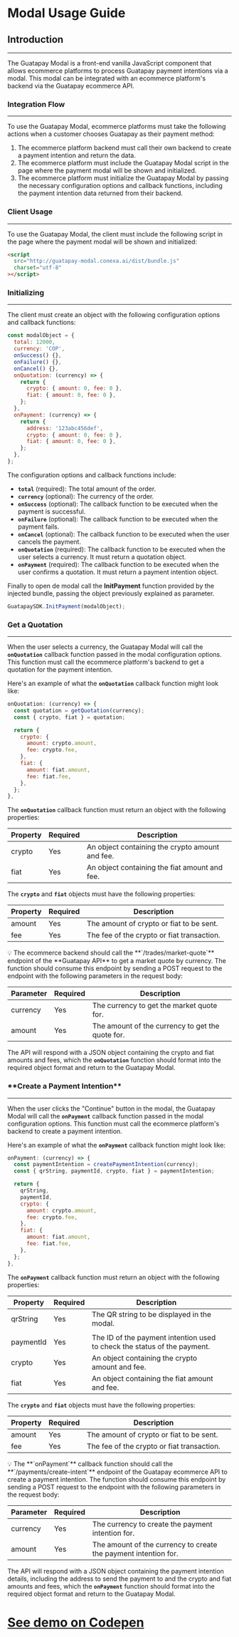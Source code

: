 # **Modal Usage Guide**

## **Introduction**

---

The Guatapay Modal is a front-end vanilla JavaScript component that allows ecommerce platforms to process Guatapay payment intentions via a modal. This modal can be integrated with an ecommerce platform's backend via the Guatapay ecommerce API.

### **Integration Flow**

---

To use the Guatapay Modal, ecommerce platforms must take the following actions when a customer chooses Guatapay as their payment method:

1. The ecommerce platform backend must call their own backend to create a payment intention and return the data.
2. The ecommerce platform must include the Guatapay Modal script in the page where the payment modal will be shown and initialized.
3. The ecommerce platform must initialize the Guatapay Modal by passing the necessary configuration options and callback functions, including the payment intention data returned from their backend.

### **Client Usage**

---

To use the Guatapay Modal, the client must include the following script in the page where the payment modal will be shown and initialized:

```html
<script
  src="http://guatapay-modal.conexa.ai/dist/bundle.js"
  charset="utf-8"
></script>
```

### Initializing

---

The client must create an object with the following configuration options and callback functions:

```jsx
const modalObject = {
  total: 12000,
  currency: 'COP',
  onSuccess() {},
  onFailure() {},
  onCancel() {},
  onQuotation: (currency) => {
    return {
      crypto: { amount: 0, fee: 0 },
      fiat: { amount: 0, fee: 0 },
    };
  },
  onPayment: (currency) => {
    return {
      address: '123abc456def',
      crypto: { amount: 0, fee: 0 },
      fiat: { amount: 0, fee: 0 },
    };
  },
};
```

The configuration options and callback functions include:

- **`total`** (required): The total amount of the order.
- **`currency`** (optional): The currency of the order.
- **`onSuccess`** (optional): The callback function to be executed when the payment is successful.
- **`onFailure`** (optional): The callback function to be executed when the payment fails.
- **`onCancel`** (optional): The callback function to be executed when the user cancels the payment.
- **`onQuotation`** (required): The callback function to be executed when the user selects a currency. It must return a quotation object.
- **`onPayment`** (required): The callback function to be executed when the user confirms a quotation. It must return a payment intention object.

Finally to open de modal call the **InitPayment** function provided by the injected bundle, passing the object previously explained as parameter.

```jsx
GuatapaySDK.InitPayment(modalObject);
```

### **Get a Quotation**

---

When the user selects a currency, the Guatapay Modal will call the **`onQuotation`** callback function passed in the modal configuration options. This function must call the ecommerce platform's backend to get a quotation for the payment intention.

Here's an example of what the **`onQuotation`** callback function might look like:

```jsx
onQuotation: (currency) => {
  const quotation = getQuotation(currency);
  const { crypto, fiat } = quotation;

  return {
    crypto: {
      amount: crypto.amount,
      fee: crypto.fee,
    },
    fiat: {
      amount: fiat.amount,
      fee: fiat.fee,
    },
  };
},
```

The **`onQuotation`** callback function must return an object with the following properties:

| Property | Required | Description                                     |
| -------- | -------- | ----------------------------------------------- |
| crypto   | Yes      | An object containing the crypto amount and fee. |
| fiat     | Yes      | An object containing the fiat amount and fee.   |

The **`crypto`** and **`fiat`** objects must have the following properties:

| Property | Required | Description                                |
| -------- | -------- | ------------------------------------------ |
| amount   | Yes      | The amount of crypto or fiat to be sent.   |
| fee      | Yes      | The fee of the crypto or fiat transaction. |

<aside>
💡 The ecommerce backend should call the **`/trades/market-quote`** endpoint of the **Guatapay API** to get a market quote by currency. The function should consume this endpoint by sending a POST request to the endpoint with the following parameters in the request body:

| Parameter | Required | Description                                      |
| --------- | -------- | ------------------------------------------------ |
| currency  | Yes      | The currency to get the market quote for.        |
| amount    | Yes      | The amount of the currency to get the quote for. |

The API will respond with a JSON object containing the crypto and fiat amounts and fees, which the **`onQuotation`** function should format into the required object format and return to the Guatapay Modal.

</aside>

### \***\*Create a Payment Intention\*\***

---

When the user clicks the "Continue" button in the modal, the Guatapay Modal will call the **`onPayment`** callback function passed in the modal configuration options. This function must call the ecommerce platform's backend to create a payment intention.

Here's an example of what the **`onPayment`** callback function might look like:

```jsx
onPayment: (currency) => {
  const paymentIntention = createPaymentIntention(currency);
  const { qrString, paymentId, crypto, fiat } = paymentIntention;

  return {
    qrString,
    paymentId,
    crypto: {
      amount: crypto.amount,
      fee: crypto.fee,
    },
    fiat: {
      amount: fiat.amount,
      fee: fiat.fee,
    },
  };
},

```

The **`onPayment`** callback function must return an object with the following properties:

| Property  | Required | Description                                                              |     |
| --------- | -------- | ------------------------------------------------------------------------ | --- |
| qrString  | Yes      | The QR string to be displayed in the modal.                              |
|           |
| paymentId | Yes      | The ID of the payment intention used to check the status of the payment. |
| crypto    | Yes      | An object containing the crypto amount and fee.                          |     |
| fiat      | Yes      | An object containing the fiat amount and fee.                            |     |

The **`crypto`** and **`fiat`** objects must have the following properties:

| Property | Required | Description                                |     |
| -------- | -------- | ------------------------------------------ | --- |
| amount   | Yes      | The amount of crypto or fiat to be sent.   |     |
| fee      | Yes      | The fee of the crypto or fiat transaction. |     |

<aside>
💡 The **`onPayment`** callback function should call the **`/payments/create-intent`** endpoint of the Guatapay ecommerce API to create a payment intention. The function should consume this endpoint by sending a POST request to the endpoint with the following parameters in the request body:

| Parameter | Required | Description                                                     |
| --------- | -------- | --------------------------------------------------------------- |
| currency  | Yes      | The currency to create the payment intention for.               |
| amount    | Yes      | The amount of the currency to create the payment intention for. |

The API will respond with a JSON object containing the payment intention details, including the address to send the payment to and the crypto and fiat amounts and fees, which the **`onPayment`** function should format into the required object format and return to the Guatapay Modal.

</aside>

# [See demo on Codepen](https://codepen.io/JoaquinSantar/pen/abaMmOE)
